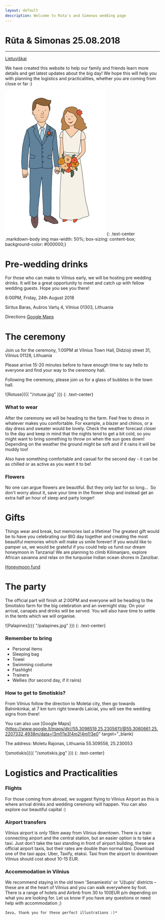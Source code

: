 ```yaml
---
layout: default
description: Welcome to Ruta's and Simonas wedding page
---
```

# [](#header-1) Rūta & Simonas 25.08.2018
------------------------------------------

[Lietuviškai](index)

We have created this website to help our family and friends learn more details and get latest updates about the big day! We hope this will help you with planning the logistics and practicalities, whether you are coming from close or far :)

![Ruta & Simonas](/R&Small.jpg)
{: .text-center .markdown-body img max-width: 50%; box-sizing: content-box; background-color: #000000;}

# [](#header-1) Pre-wedding drinks
For those who can make to Vilnius early, we will be hosting pre wedding drinks. It will be a great opportunity to meet and catch up with fellow wedding guests. Hope you see you there!

6:00PM, Friday, 24th August 2018

Siritus Baras, Aušros Vartų 4, Vilnius 01303, Lithuania

Directions [Google Maps](https://www.google.co.uk/maps/place/Spiritus+Baras/@54.6761862,25.2887192,15z/data=!4m5!3m4!1s0x0:0xeb884c379f2b9817!8m2!3d54.6761862!4d25.2887192)

# [](#header-1) The ceremony
Join us for the ceremony, 1:00PM at Vilnius Town Hall, Didzioji street 31, Vilnius 01128, Lithuania

Please arrive 15-20 minutes before to have enough time to say hello to everyone and find your way to the ceremony hall.

Following the ceremony, please join us for a glass of bubbles in the town hall.

![Rotuse]({{ "/rotuse.jpg" }})
{: .text-center}

### [](#header-1) What to wear
After the ceremony we will be heading to the farm. Feel free to dress in whatever makes you comfortable. For example, a blazer and chinos, or a day dress and sweater would be lovely. Check the weather forecast closer to the day and keep in mind that the nights tend to get a bit cold, so you might want to bring something to throw on when the sun goes down! Depending on the weather the ground might be soft and if it rains it will be muddy too!

Also have something comfortable and casual for the second day - it can be as chilled or as active as you want it to be!

### [](#header-1) Flowers
No one can argue flowers are beautiful. But they only last for so long…  So don't worry about it, save your time in the flower shop and instead get an extra half an hour of sleep and party longer!
 
# [](#header-1) Gifts
Things wear and break, but memories last a lifetime! The greatest gift would be to have you celebrating our BIG day together and creating the most beautiful memories which will make us smile forever! If you would like to pamper us, we would be grateful if you could help us fund our dream honeymoon in Tanzania! We are planning to climb Kilimanjaro, explore African savanna and relax on the turquoise Indian ocean shores in Zanzibar.

[Honeymoon fund](https://prezola.com/wishlists/10188781/)

# [](#header-1) The party
The official part will finish at 2:00PM and everyone will be heading to the Smotiskio farm for the big celebration and an overnight stay. On your arrival, canapés and drinks will be served. You will also have time to settle in the tents which we will organise.

![Palapines]({{ "/palapines.jpg" }})
{: .text-center}

### [](#header-1) Remember to bring
* Personal items
* Sleeping bag
* Towel
* Swimming costume
* Flashlight
* Trainers
* Wellies (for second day, if it rains)

### [](#header-1) How to get to Smotiskis?

From Vilnius follow the direction to Moletai city, then go towards Balninkinkai, at 7 km turn right towards Laiciai, you will see the wedding signs from there!

You can also use [Google Maps](https://www.google.lt/maps/dir//55.3098519,25.2305611/@55.3060661,25.2207332,4938m/data=!3m1!1e3!4m2!4m1!3e0" target="_blank)

The address:
Moletu Rajonas, Lithuania
55.309558, 25.230053

![smotiskis]({{ "/smotiskis.jpg" }})
{: .text-center}

# [](#header-1) Logistics and Practicalities

### [](#header-3) Flights
For those coming from abroad, we suggest flying to Vilnius Airport as this is where arrival drinks and wedding ceremony will happen. You can also explore our beautiful capital :)

### [](#header-3) Airport transfers
Vilnius airport is only 15km away from Vilnius downtown. There is a train connecting airport and the central station, but an easier option is to take a taxi. Just don't take the taxi standing in front of airport building, these are official airport taxis, but their rates are double than normal taxi. Download one of the taxi apps: Uber, Taxify, etaksi. Taxi from the airport to downtown Vilnius should cost about 10-15 EUR.

### [](#header-3) Accommodation in Vilnius
We recommend staying in the old town 'Senamiestis' or 'Užupis' districts – these are at the heart of Vilnius and you can walk everywhere by foot. There is a range of hotels and Airbnb from 30 to 100EUR p/n depending on what you are looking for. Let us know if you have any questions or need help with accommodation ;)

```
Ieva, thank you for these perfect illustrations :)*
```
